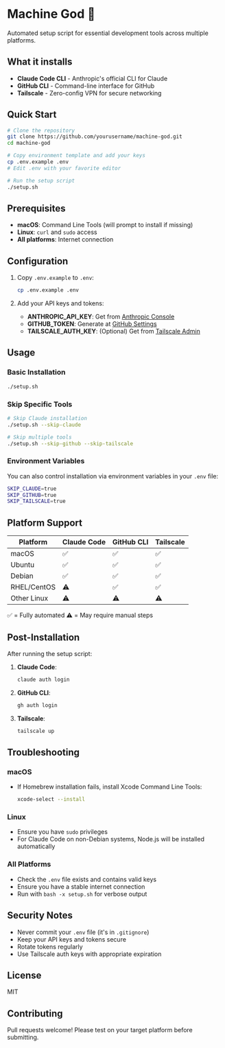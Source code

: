 # Machine God 🤖

Automated setup script for essential development tools across multiple platforms.

## What it installs

- **Claude Code CLI** - Anthropic's official CLI for Claude
- **GitHub CLI** - Command-line interface for GitHub
- **Tailscale** - Zero-config VPN for secure networking

## Quick Start

```bash
# Clone the repository
git clone https://github.com/yourusername/machine-god.git
cd machine-god

# Copy environment template and add your keys
cp .env.example .env
# Edit .env with your favorite editor

# Run the setup script
./setup.sh
```

## Prerequisites

- **macOS**: Command Line Tools (will prompt to install if missing)
- **Linux**: `curl` and `sudo` access
- **All platforms**: Internet connection

## Configuration

1. Copy `.env.example` to `.env`:
   ```bash
   cp .env.example .env
   ```

2. Add your API keys and tokens:
   - **ANTHROPIC_API_KEY**: Get from [Anthropic Console](https://console.anthropic.com/settings/keys)
   - **GITHUB_TOKEN**: Generate at [GitHub Settings](https://github.com/settings/tokens)
   - **TAILSCALE_AUTH_KEY**: (Optional) Get from [Tailscale Admin](https://login.tailscale.com/admin/settings/keys)

## Usage

### Basic Installation
```bash
./setup.sh
```

### Skip Specific Tools
```bash
# Skip Claude installation
./setup.sh --skip-claude

# Skip multiple tools
./setup.sh --skip-github --skip-tailscale
```

### Environment Variables
You can also control installation via environment variables in your `.env` file:
```bash
SKIP_CLAUDE=true
SKIP_GITHUB=true
SKIP_TAILSCALE=true
```

## Platform Support

| Platform | Claude Code | GitHub CLI | Tailscale |
|----------|------------|------------|-----------|
| macOS    | ✅         | ✅         | ✅        |
| Ubuntu   | ✅         | ✅         | ✅        |
| Debian   | ✅         | ✅         | ✅        |
| RHEL/CentOS | ⚠️      | ✅         | ✅        |
| Other Linux | ⚠️      | ⚠️         | ⚠️        |

✅ = Fully automated
⚠️ = May require manual steps

## Post-Installation

After running the setup script:

1. **Claude Code**:
   ```bash
   claude auth login
   ```

2. **GitHub CLI**:
   ```bash
   gh auth login
   ```

3. **Tailscale**:
   ```bash
   tailscale up
   ```

## Troubleshooting

### macOS
- If Homebrew installation fails, install Xcode Command Line Tools:
  ```bash
  xcode-select --install
  ```

### Linux
- Ensure you have `sudo` privileges
- For Claude Code on non-Debian systems, Node.js will be installed automatically

### All Platforms
- Check the `.env` file exists and contains valid keys
- Ensure you have a stable internet connection
- Run with `bash -x setup.sh` for verbose output

## Security Notes

- Never commit your `.env` file (it's in `.gitignore`)
- Keep your API keys and tokens secure
- Rotate tokens regularly
- Use Tailscale auth keys with appropriate expiration

## License

MIT

## Contributing

Pull requests welcome! Please test on your target platform before submitting.